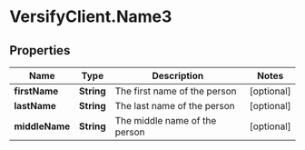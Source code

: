 # VersifyClient.Name3

## Properties

Name | Type | Description | Notes
------------ | ------------- | ------------- | -------------
**firstName** | **String** | The first name of the person | [optional] 
**lastName** | **String** | The last name of the person | [optional] 
**middleName** | **String** | The middle name of the person | [optional] 



